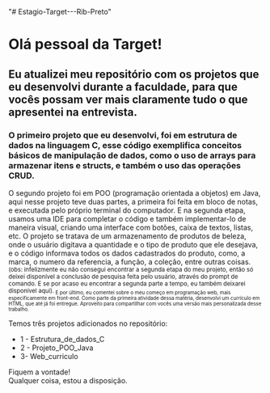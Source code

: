 "# Estagio-Target---Rib-Preto" 

# Olá pessoal da Target!

## Eu atualizei meu repositório com os projetos que eu desenvolvi durante a faculdade, para que vocês possam ver mais claramente tudo o que apresentei na entrevista.

### O primeiro projeto que eu desenvolvi, foi em estrutura de dados na linguagem C, esse código exemplifica conceitos básicos de manipulação de dados, como o uso de arrays para armazenar itens e structs, e também o uso das operações CRUD.
O segundo projeto foi em POO (programação orientada a objetos) em Java, aqui nesse projeto teve duas partes, a primeira foi feita em bloco de notas, e executada pelo próprio terminal do computador. E na segunda etapa, usamos uma IDE para completar o código e também implementar-lo de maneira visual, criando uma interface com botões, caixa de textos, listas, etc.
O projeto se tratava de um armazenamento de produtos de beleza, onde o usuário digitava a quantidade e o tipo de produto que ele desejava, e o código informava todos os dados cadastrados do produto, como, a marca, o numero da referencia, a função, a coleção, entre outras coisas.
<sub>(obs: infelizmente eu não consegui encontrar a segunda etapa do meu projeto, então só deixei disponível a conclusão de pesquisa feita pelo usuário, através do prompt de comando. E se por acaso eu encontrar a segunda parte a tempo, eu também deixarei disponível aqui).<sub/>
E por último, eu comentei sobre o meu começo em programação web, mais especificamente em front-end.
Como parte da primeira atividade dessa matéria, desenvolvi um currículo em HTML, que até já foi entregue. Aproveito para compartilhar com vocês uma versão mais personalizada desse trabalho.

Temos três projetos adicionados no repositório:
- 1 - Estrutura_de_dados_C
- 2 - Projeto_POO_Java
- 3- Web_curriculo
  


Fiquem a vontade!   
Qualquer coisa, estou a disposição.
